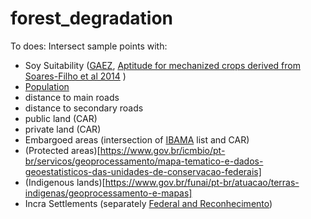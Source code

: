# forest_degradation
To does:
Intersect sample points with:
- Soy Suitability ([GAEZ](https://www.gaez.iiasa.ac.at/), [Aptitude for mechanized crops derived from Soares-Filho et al 2014](https://www.csr.ufmg.br/forestcode/)  )  
- [Population](https://www.worldpop.org/geodata/listing?id=77)
- distance to main roads  
- distance to secondary roads  
- public land  (CAR)
- private land (CAR)
- Embargoed areas (intersection of [IBAMA](https://servicos.ibama.gov.br/ctf/publico/areasembargadas/ConsultaPublicaAreasEmbargadas.php) list and CAR)
- (Protected areas)[https://www.gov.br/icmbio/pt-br/servicos/geoprocessamento/mapa-tematico-e-dados-geoestatisticos-das-unidades-de-conservacao-federais]
- (Indigenous lands)[https://www.gov.br/funai/pt-br/atuacao/terras-indigenas/geoprocessamento-e-mapas]  
- Incra Settlements (separately [Federal and Reconhecimento](https://certificacao.incra.gov.br/csv_shp/export_shp.py))
